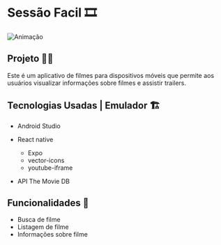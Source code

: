 
# Sessão Facil 🎞️
![Animação](https://user-images.githubusercontent.com/91674510/222874947-40bb7d7b-fd4b-4a18-b0cb-b5efb33eb24e.gif)

## Projeto 👨‍💻
Este é um aplicativo de filmes para dispositivos móveis que permite aos usuários visualizar informações sobre filmes e assistir trailers.
## Tecnologias Usadas | Emulador 🏗️
 - Android Studio
 - React native 
    - Expo
    - vector-icons
    - youtube-iframe

- API The Movie DB

## Funcionalidades 🚀
- Busca de filme
- Listagem de filme
- Informações sobre filme
